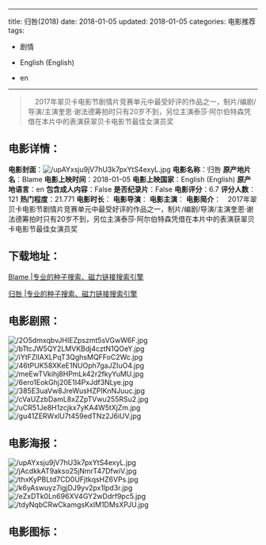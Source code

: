 
---
title: 归咎(2018)
date: 2018-01-05
updated: 2018-01-05
categories: 电影推荐
tags:
- 剧情

- English (English)
- en
---


> 　2017年翠贝卡电影节剧情片竞赛单元中最受好评的作品之一，制片/编剧/导演/主演奎恩·谢法德筹拍时只有20岁不到，另位主演泰莎·阿尔伯特森凭借在本片中的表演获翠贝卡电影节最佳女演员奖

## **电影详情**：

**电影封面**：<img src="https://image.tmdb.org/t/p/w200/upAYxsju9jV7hU3k7pxYtS4exyL.jpg" alt="/upAYxsju9jV7hU3k7pxYtS4exyL.jpg" title="/upAYxsju9jV7hU3k7pxYtS4exyL.jpg">
**电影名称**：归咎
**原产地片名**：Blame
**电影上映时间**：2018-01-05
**电影上映国家**：English (English)
**原产地语言**：en
**包含成人内容**：False
**是否纪录片**：False
**电影评分**：6.7
**评分人数**：121
**热门程度**：21.771
**电影时长**：
**电影导演**：
**电影主演**：
**电影简介**：　2017年翠贝卡电影节剧情片竞赛单元中最受好评的作品之一，制片/编剧/导演/主演奎恩·谢法德筹拍时只有20岁不到，另位主演泰莎·阿尔伯特森凭借在本片中的表演获翠贝卡电影节最佳女演员奖

## **下载地址**：
[Blame |专业的种子搜索、磁力链接搜索引擎](https://movie.amd794.com:2083/?search=Blame&ordering=&mode=match_phrase&page_size=10&page=1)

[归咎 |专业的种子搜索、磁力链接搜索引擎](https://movie.amd794.com:2083/?search=%E5%BD%92%E5%92%8E&ordering=&mode=match_phrase&page_size=10&page=1)
 

## **电影剧照**：
<img src="https://image.tmdb.org/t/p/original/2O5dmxqbvJHIEZpszmt5sVGwW6F.jpg" alt="/2O5dmxqbvJHIEZpszmt5sVGwW6F.jpg" title="/2O5dmxqbvJHIEZpszmt5sVGwW6F.jpg"><img src="https://image.tmdb.org/t/p/original/bTtcJW5QY2LMVKBdj4cztN1QOeY.jpg" alt="/bTtcJW5QY2LMVKBdj4cztN1QOeY.jpg" title="/bTtcJW5QY2LMVKBdj4cztN1QOeY.jpg"><img src="https://image.tmdb.org/t/p/original/iYtFZlIAXLPqT3QghsMQFFoC2Wc.jpg" alt="/iYtFZlIAXLPqT3QghsMQFFoC2Wc.jpg" title="/iYtFZlIAXLPqT3QghsMQFFoC2Wc.jpg"><img src="https://image.tmdb.org/t/p/original/46tPUK58XKeE1NUOph7gaJZIuO4.jpg" alt="/46tPUK58XKeE1NUOph7gaJZIuO4.jpg" title="/46tPUK58XKeE1NUOph7gaJZIuO4.jpg"><img src="https://image.tmdb.org/t/p/original/meEwTVkihj8HPmLk42r2fkyYuMU.jpg" alt="/meEwTVkihj8HPmLk42r2fkyYuMU.jpg" title="/meEwTVkihj8HPmLk42r2fkyYuMU.jpg"><img src="https://image.tmdb.org/t/p/original/6ero1EokGhj20E1I4PxJdf3NLye.jpg" alt="/6ero1EokGhj20E1I4PxJdf3NLye.jpg" title="/6ero1EokGhj20E1I4PxJdf3NLye.jpg"><img src="https://image.tmdb.org/t/p/original/385E3uaVw8JreWusHZPlKnNJuuc.jpg" alt="/385E3uaVw8JreWusHZPlKnNJuuc.jpg" title="/385E3uaVw8JreWusHZPlKnNJuuc.jpg"><img src="https://image.tmdb.org/t/p/original/cVaUZzbDamL8xZZpTVwu255RSu2.jpg" alt="/cVaUZzbDamL8xZZpTVwu255RSu2.jpg" title="/cVaUZzbDamL8xZZpTVwu255RSu2.jpg"><img src="https://image.tmdb.org/t/p/original/uCR51Je8H1zcjkx7yKA4W5tXjZm.jpg" alt="/uCR51Je8H1zcjkx7yKA4W5tXjZm.jpg" title="/uCR51Je8H1zcjkx7yKA4W5tXjZm.jpg"><img src="https://image.tmdb.org/t/p/original/gu41ZERWxlU7t459edTNz2J6iUV.jpg" alt="/gu41ZERWxlU7t459edTNz2J6iUV.jpg" title="/gu41ZERWxlU7t459edTNz2J6iUV.jpg">

## **电影海报**：
<img src="https://image.tmdb.org/t/p/original/upAYxsju9jV7hU3k7pxYtS4exyL.jpg" alt="/upAYxsju9jV7hU3k7pxYtS4exyL.jpg" title="/upAYxsju9jV7hU3k7pxYtS4exyL.jpg"><img src="https://image.tmdb.org/t/p/original/jAcdkkAT9akso25jNmrT47DfwiV.jpg" alt="/jAcdkkAT9akso25jNmrT47DfwiV.jpg" title="/jAcdkkAT9akso25jNmrT47DfwiV.jpg"><img src="https://image.tmdb.org/t/p/original/thxKyPBLtd7CD0UFjtkqsHZ6VPs.jpg" alt="/thxKyPBLtd7CD0UFjtkqsHZ6VPs.jpg" title="/thxKyPBLtd7CD0UFjtkqsHZ6VPs.jpg"><img src="https://image.tmdb.org/t/p/original/k6yAswuyz7igjDJ9yv2px1lpd3r.jpg" alt="/k6yAswuyz7igjDJ9yv2px1lpd3r.jpg" title="/k6yAswuyz7igjDJ9yv2px1lpd3r.jpg"><img src="https://image.tmdb.org/t/p/original/eZxDTk0Ln696XV4GY2wDdrf9pc5.jpg" alt="/eZxDTk0Ln696XV4GY2wDdrf9pc5.jpg" title="/eZxDTk0Ln696XV4GY2wDdrf9pc5.jpg"><img src="https://image.tmdb.org/t/p/original/tdyNqbCRwCkamgsKxIM1DMsXPJU.jpg" alt="/tdyNqbCRwCkamgsKxIM1DMsXPJU.jpg" title="/tdyNqbCRwCkamgsKxIM1DMsXPJU.jpg">

## **电影图标**：

